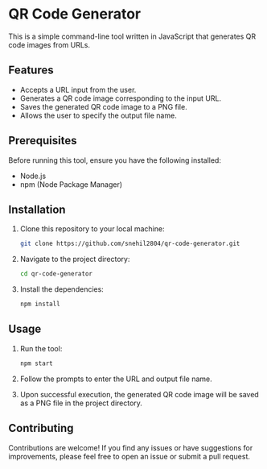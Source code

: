 # QR Code Generator

This is a simple command-line tool written in JavaScript that generates QR code images from URLs.

## Features

- Accepts a URL input from the user.
- Generates a QR code image corresponding to the input URL.
- Saves the generated QR code image to a PNG file.
- Allows the user to specify the output file name.

## Prerequisites

Before running this tool, ensure you have the following installed:

- Node.js
- npm (Node Package Manager)

## Installation

1. Clone this repository to your local machine:

    ```bash
    git clone https://github.com/snehil2804/qr-code-generator.git
    ```

2. Navigate to the project directory:

    ```bash
    cd qr-code-generator
    ```

3. Install the dependencies:

    ```bash
    npm install
    ```

## Usage

1. Run the tool:

    ```bash
    npm start
    ```

2. Follow the prompts to enter the URL and output file name.
3. Upon successful execution, the generated QR code image will be saved as a PNG file in the project directory.

## Contributing

Contributions are welcome! If you find any issues or have suggestions for improvements, please feel free to open an issue or submit a pull request.

